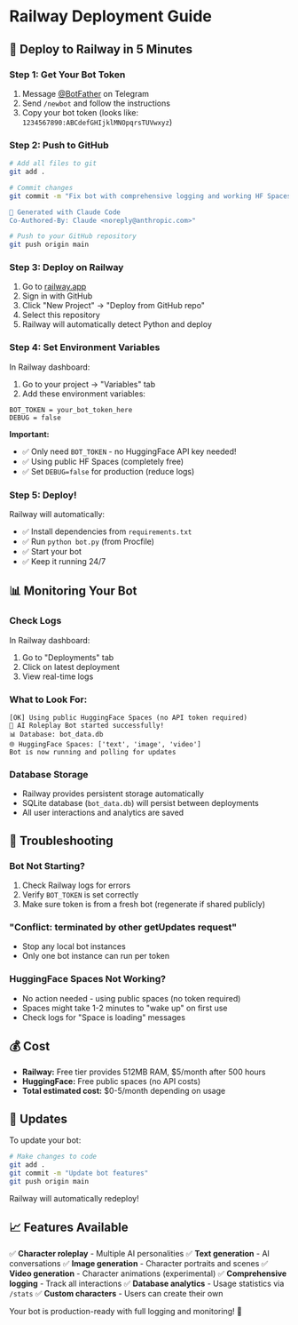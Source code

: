 # Railway Deployment Guide

## 🚀 Deploy to Railway in 5 Minutes

### Step 1: Get Your Bot Token
1. Message [@BotFather](https://t.me/botfather) on Telegram
2. Send `/newbot` and follow the instructions
3. Copy your bot token (looks like: `1234567890:ABCdefGHIjklMNOpqrsTUVwxyz`)

### Step 2: Push to GitHub
```bash
# Add all files to git
git add .

# Commit changes
git commit -m "Fix bot with comprehensive logging and working HF Spaces integration

🤖 Generated with Claude Code
Co-Authored-By: Claude <noreply@anthropic.com>"

# Push to your GitHub repository
git push origin main
```

### Step 3: Deploy on Railway
1. Go to [railway.app](https://railway.app)
2. Sign in with GitHub
3. Click "New Project" → "Deploy from GitHub repo"
4. Select this repository
5. Railway will automatically detect Python and deploy

### Step 4: Set Environment Variables
In Railway dashboard:
1. Go to your project → "Variables" tab
2. Add these environment variables:

```
BOT_TOKEN = your_bot_token_here
DEBUG = false
```

**Important:**
- ✅ Only need `BOT_TOKEN` - no HuggingFace API key needed!
- ✅ Using public HF Spaces (completely free)
- ✅ Set `DEBUG=false` for production (reduce logs)

### Step 5: Deploy!
Railway will automatically:
- ✅ Install dependencies from `requirements.txt`
- ✅ Run `python bot.py` (from Procfile)
- ✅ Start your bot
- ✅ Keep it running 24/7

## 📊 Monitoring Your Bot

### Check Logs
In Railway dashboard:
1. Go to "Deployments" tab
2. Click on latest deployment
3. View real-time logs

### What to Look For:
```
[OK] Using public HuggingFace Spaces (no API token required)
🤖 AI Roleplay Bot started successfully!
📊 Database: bot_data.db
🌐 HuggingFace Spaces: ['text', 'image', 'video']
Bot is now running and polling for updates
```

### Database Storage
- Railway provides persistent storage automatically
- SQLite database (`bot_data.db`) will persist between deployments
- All user interactions and analytics are saved

## 🚨 Troubleshooting

### Bot Not Starting?
1. Check Railway logs for errors
2. Verify `BOT_TOKEN` is set correctly
3. Make sure token is from a fresh bot (regenerate if shared publicly)

### "Conflict: terminated by other getUpdates request"
- Stop any local bot instances
- Only one bot instance can run per token

### HuggingFace Spaces Not Working?
- No action needed - using public spaces (no token required)
- Spaces might take 1-2 minutes to "wake up" on first use
- Check logs for "Space is loading" messages

## 💰 Cost
- **Railway:** Free tier provides 512MB RAM, $5/month after 500 hours
- **HuggingFace:** Free public spaces (no API costs)
- **Total estimated cost:** $0-5/month depending on usage

## 🔄 Updates
To update your bot:
```bash
# Make changes to code
git add .
git commit -m "Update bot features"
git push origin main
```
Railway will automatically redeploy!

## 📈 Features Available
✅ **Character roleplay** - Multiple AI personalities
✅ **Text generation** - AI conversations
✅ **Image generation** - Character portraits and scenes
✅ **Video generation** - Character animations (experimental)
✅ **Comprehensive logging** - Track all interactions
✅ **Database analytics** - Usage statistics via `/stats`
✅ **Custom characters** - Users can create their own

Your bot is production-ready with full logging and monitoring! 🎉